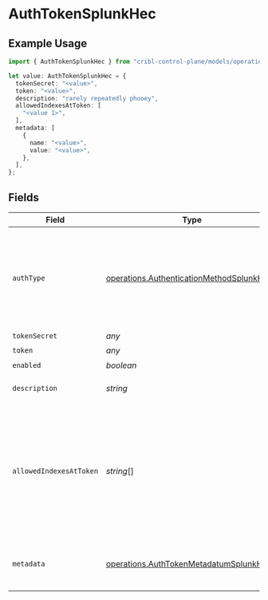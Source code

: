 # AuthTokenSplunkHec

## Example Usage

```typescript
import { AuthTokenSplunkHec } from "cribl-control-plane/models/operations";

let value: AuthTokenSplunkHec = {
  tokenSecret: "<value>",
  token: "<value>",
  description: "rarely repeatedly phooey",
  allowedIndexesAtToken: [
    "<value 1>",
  ],
  metadata: [
    {
      name: "<value>",
      value: "<value>",
    },
  ],
};
```

## Fields

| Field                                                                                                                                    | Type                                                                                                                                     | Required                                                                                                                                 | Description                                                                                                                              |
| ---------------------------------------------------------------------------------------------------------------------------------------- | ---------------------------------------------------------------------------------------------------------------------------------------- | ---------------------------------------------------------------------------------------------------------------------------------------- | ---------------------------------------------------------------------------------------------------------------------------------------- |
| `authType`                                                                                                                               | [operations.AuthenticationMethodSplunkHec](../../models/operations/authenticationmethodsplunkhec.md)                                     | :heavy_minus_sign:                                                                                                                       | Select Manual to enter an auth token directly, or select Secret to use a text secret to authenticate                                     |
| `tokenSecret`                                                                                                                            | *any*                                                                                                                                    | :heavy_minus_sign:                                                                                                                       | N/A                                                                                                                                      |
| `token`                                                                                                                                  | *any*                                                                                                                                    | :heavy_check_mark:                                                                                                                       | N/A                                                                                                                                      |
| `enabled`                                                                                                                                | *boolean*                                                                                                                                | :heavy_minus_sign:                                                                                                                       | N/A                                                                                                                                      |
| `description`                                                                                                                            | *string*                                                                                                                                 | :heavy_minus_sign:                                                                                                                       | Optional token description                                                                                                               |
| `allowedIndexesAtToken`                                                                                                                  | *string*[]                                                                                                                               | :heavy_minus_sign:                                                                                                                       | Enter the values you want to allow in the HEC event index field at the token level. Supports wildcards. To skip validation, leave blank. |
| `metadata`                                                                                                                               | [operations.AuthTokenMetadatumSplunkHec](../../models/operations/authtokenmetadatumsplunkhec.md)[]                                       | :heavy_minus_sign:                                                                                                                       | Fields to add to events referencing this token                                                                                           |